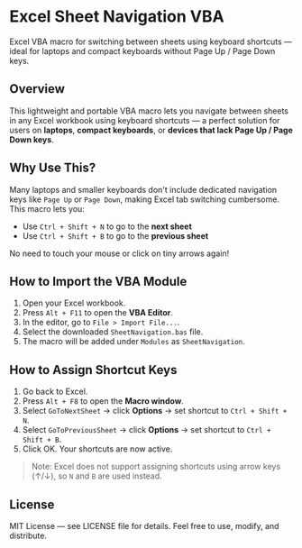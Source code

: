 # Excel Sheet Navigation VBA
Excel VBA macro for switching between sheets using keyboard shortcuts — ideal for laptops and compact keyboards without Page Up / Page Down keys.

## Overview

This lightweight and portable VBA macro lets you navigate between sheets in any Excel workbook using keyboard shortcuts — a perfect solution for users on **laptops**, **compact keyboards**, or **devices that lack Page Up / Page Down keys**.

## Why Use This?

Many laptops and smaller keyboards don't include dedicated navigation keys like `Page Up` or `Page Down`, making Excel tab switching cumbersome. This macro lets you:

- Use `Ctrl + Shift + N` to go to the **next sheet**
- Use `Ctrl + Shift + B` to go to the **previous sheet**

No need to touch your mouse or click on tiny arrows again!

## How to Import the VBA Module

1. Open your Excel workbook.
2. Press `Alt + F11` to open the **VBA Editor**.
3. In the editor, go to `File > Import File...`.
4. Select the downloaded `SheetNavigation.bas` file.
5. The macro will be added under `Modules` as `SheetNavigation`.

## How to Assign Shortcut Keys

1. Go back to Excel.
2. Press `Alt + F8` to open the **Macro window**.
3. Select `GoToNextSheet` → click **Options** → set shortcut to `Ctrl + Shift + N`.
4. Select `GoToPreviousSheet` → click **Options** → set shortcut to `Ctrl + Shift + B`.
5. Click OK. Your shortcuts are now active.

> Note: Excel does not support assigning shortcuts using arrow keys (↑/↓), so `N` and `B` are used instead.

## License

MIT License — see LICENSE file for details. Feel free to use, modify, and distribute.
